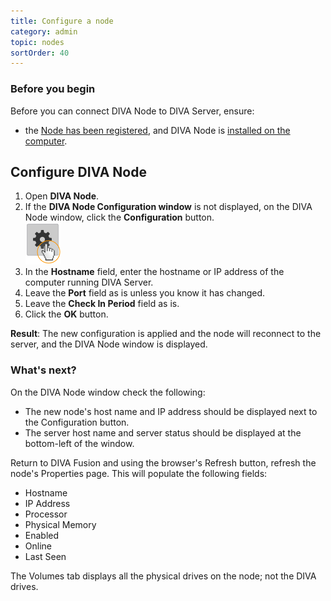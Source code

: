 ```yaml
---
title: Configure a node
category: admin
topic: nodes
sortOrder: 40
---
```


### Before you begin

Before you can connect DIVA Node to DIVA Server, ensure:

- the [Node has been registered](/v2/articles/create-node.html), and DIVA Node is [installed on the computer](/v2/articles/install-node.html).


## Configure DIVA Node

<ol>

  <li>Open <strong>DIVA Node</strong>.</li>

  <li>
    If the <strong>DIVA Node Configuration window</strong> is not displayed, on the DIVA Node window, click the <strong>Configuration</strong> button.
    <br/>
    <img src="/images/v2/fusion/diva-node-configuration-button.png"/>
  </li>

  <li>In the <strong>Hostname</strong> field, enter the hostname or IP address of the computer running DIVA Server.</li>

  <li>Leave the <strong>Port</strong> field as is unless you know it has changed.</li>

  <li>Leave the <strong>Check In Period</strong> field as is.</li>

  <li>Click the <strong>OK</strong> button.</li>

</ol>

<p class="tip tip--result">
  <strong>Result</strong>: The new configuration is applied and the node will reconnect to the server, and the DIVA Node window is displayed.
</p>

### What's next?

On the DIVA Node window check the following:

- The new node's host name and IP address should be displayed next to the Configuration button.
- The server host name and server status should be displayed at the bottom-left of the window.

Return to DIVA Fusion and using the browser's Refresh button, refresh the node's Properties page. This will populate the following fields:

- Hostname
- IP Address
- Processor
- Physical Memory
- Enabled
- Online
- Last Seen

The Volumes tab displays all the physical drives on the node; not the DIVA drives.
